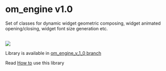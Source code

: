 # om_engine v1.0

Set of classes for dynamic widget geometric composing, widget animated opening/closing, widget font size generation etc. 

</br>

<img src= 'https://github.com/OrdinaryMind/om_engine/blob/om_engine_v_1_0/examples/om_engine_v_1_0.gif'>

Library is available in  [om_engine_v_1_0 branch](https://github.com/OrdinaryMind/om_engine)

Read [How to](https://github.com/OrdinaryMind/om_engine/blob/om_engine_v_1_0/third_party/documentation.md) use this library